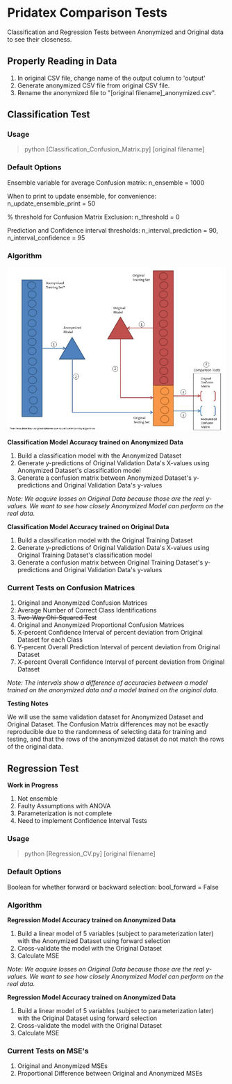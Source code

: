 # Pridatex Comparison Tests
Classification and Regression Tests between Anonymized and Original data to see their closeness.

## Properly Reading in Data
1. In original CSV file, change name of the output column to 'output'
2. Generate anonymized CSV file from original CSV file.
3. Rename the anonymized file to "[original filename]_anonymized.csv".

## Classification Test

### Usage
> python [Classification_Confusion_Matrix.py] [original filename]

### Default Options
Ensemble variable for average Confusion matrix: n_ensemble = 1000

When to print to update ensemble, for convenience: n_update_ensemble_print = 50

% threshold for Confusion Matrix Exclusion: n_threshold = 0

Prediction and Confidence interval thresholds: n_interval_prediction = 90, n_interval_confidence = 95

### Algorithm 

![Classification Testing](/images/Classification_Testing_Algorithm.jpg)

**Classification Model Accuracy trained on Anonymized Data**
1. Build a classification model with the Anonymized Dataset
2. Generate y-predictions of Original Validation Data's X-values using Anonymized Dataset's classification model
3. Generate a confusion matrix between Anonymized Dataset's y-predictions and Original Validation Data's y-values

*Note: We acquire losses on Original Data because those are the real y-values. 
       We want to see how closely Anonymized Model can perform on the real data.*

**Classification Model Accuracy trained on Original Data** 
1. Build a classification model with the Original Training Dataset
2. Generate y-predictions of Original Validation Data's X-values using Original Training Dataset's classification model
3. Generate a confusion matrix between Original Training Dataset's y-predictions and Original Validation Data's y-values

### Current Tests on Confusion Matrices
1. Original and Anonymized Confusion Matrices
2. Average Number of Correct Class Identifications
3. ~~Two-Way Chi-Squared Test~~
4. Original and Anonymized Proportional Confusion Matrices
5. X-percent Confidence Interval of percent deviation from Original Dataset for each Class
6. Y-percent Overall Prediction Interval of percent deviation from Original Dataset
7. X-percent Overall Confidence Interval of percent deviation from Original Dataset 

*Note: The intervals show a difference of accuracies between a model trained on the anonymized data and a model trained on the original data.*

**Testing Notes**

We will use the same validation dataset for Anonymized Dataset and Original Dataset. 
The Confusion Matrix differences may not be exactly reproducible due to the randomness of 
selecting data for training and testing, and that the rows of the anonymized dataset do not match 
the rows of the original data.

## Regression Test

**Work in Progress**
1. Not ensemble
2. Faulty Assumptions with ANOVA
3. Parameterization is not complete
4. Need to implement Confidence Interval Tests

### Usage
> python [Regression_CV.py] [original filename]

### Default Options
Boolean for whether forward or backward selection: bool_forward = False

### Algorithm 

**Regression Model Accuracy trained on Anonymized Data**
1. Build a linear model of 5 variables (subject to parameterization later) with the Anonymized Dataset using forward selection
2. Cross-validate the model with the Original Dataset
3. Calculate MSE

*Note: We acquire losses on Original Data because those are the real y-values. 
       We want to see how closely Anonymized Model can perform on the real data.*

**Regression Model Accuracy trained on Anonymized Data**
1. Build a linear model of 5 variables (subject to parameterization later) with the Original Dataset using forward selection
2. Cross-validate the model with the Original Dataset
3. Calculate MSE

### Current Tests on MSE's
1. Original and Anonymized MSEs
2. Proportional Difference between Original and Anonymized MSEs
